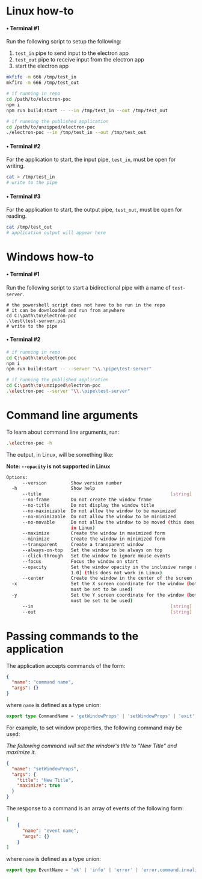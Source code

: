 # Linux how-to

#### &bullet; Terminal #1

Run the following script to setup the following:
1. `test_in` pipe to send input to the electron app
2. `test_out` pipe to receive input from the electron app
3. start the electron app

```bash
mkfifo -m 666 /tmp/test_in
mkfiro -m 666 /tmp/test_out

# if running in repo
cd /path/to/electron-poc
npm i
npm run build:start -- --in /tmp/test_in --out /tmp/test_out

# if running the published application
cd /path/to/unzipped/electron-poc
./electron-poc --in /tmp/test_in --out /tmp/test_out
```

#### &bullet; Terminal #2

For the application to start, the input pipe, `test_in`, must be open for writing.

```bash
cat > /tmp/test_in
# write to the pipe
```

#### &bullet; Terminal #3

For the application to start, the output pipe, `test_out`, must be open for reading.

```bash
cat /tmp/test_out
# application output will appear here
```

# Windows how-to

#### &bullet; Terminal #1

Run the following script to start a bidirectional pipe with a name of `test-server`.

```pwsh
# the powershell script does not have to be run in the repo
# it can be downloaded and run from anywhere
cd C:\path\to\electron-poc
.\test\test-server.ps1
# write to the pipe
```

#### &bullet; Terminal #2
```bash
# if running in repo
cd C:\path\to\electron-poc
npm i
npm run build:start -- --server "\\.\pipe\test-server"

# if running the published application
cd C:\path\to\unzipped\electron-poc
.\electron-poc --server "\\.\pipe\test-server"
```

# Command line arguments

To learn about command line arguments, run:

```bash
.\electron-poc -h
```

The output, in Linux, will be something like:

**Note: `--opacity` is not supported in Linux**

```bash
Options:
      --version         Show version number                            [boolean]
  -h                    Show help                                      [boolean]
      --title                                                [string] [required]
      --no-frame        Do not create the window frame
      --no-title        Do not display the window title
      --no-maximizable  Do not allow the window to be maximized
      --no-minimizable  Do not allow the window to be minimized
      --no-movable      Do not allow the window to be moved (this does not work
                        in Linux)
      --maximize        Create the window in maximized form
      --minimize        Create the window in minimized form
      --transparent     Create a transparent window
      --always-on-top   Set the window to be always on top
      --click-through   Set the window to ignore mouse events
      --focus           Focus the window on start
      --opacity         Set the window opacity in the inclusive range of [0.0,
                        1.0] (this does not work in Linux)              [number]
      --center          Create the window in the center of the screen
  -x                    Set the X screen coordinate for the window (both X and Y
                        must be set to be used)                         [number]
  -y                    Set the Y screen coordinate for the window (both X and Y
                        must be set to be used)                         [number]
      --in                                                   [string] [required]
      --out                                                  [string] [required]
```

# Passing commands to the application

The application accepts commands of the form:

```json
{
  "name": "command name",
  "args": {}
}
```

where `name` is defined as a type union:

```typescript
export type CommandName = 'getWindowProps' | 'setWindowProps' | 'exit';
```

For example, to set window properties, the following command may be used:

*The following command will set the window's title to "New Title" and maximize it.*

```json
{
  "name": "setWindowProps",
  "args": {
    "title": "New Title",
    "maximize": true
  }
}
```

The response to a command is an array of events of the following form:

```json
[
    {
      "name": "event name",
      "args": {}
    }
]
```

where `name` is defined as a type union:

```typescript
export type EventName = 'ok' | 'info' | 'error' | 'error.command.invalid' | 'window.props' | 'exit';
```
